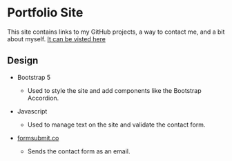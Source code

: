 # Portfolio Site

This site contains links to my GitHub projects, a way to contact me, and a bit about myself.
[It can be visted here](https://dannyglv182.github.io/portfolio/)




## Design
 - Bootstrap 5
	 - Used to style the site and add components like the Bootstrap Accordion.

- Javascript
	-  Used to manage text on the site and validate the contact form.

- [formsubmit.co](https://formsubmit.co/)
	- Sends the contact form as an email.


